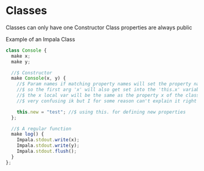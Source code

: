 # Classes

Classes can only have one Constructor
Class properties are always public

Example of an Impala Class

```js
class Console {
  make x;
  make y;

  //$ Constructor
  make Console(x, y) {
    //$ Param names if matching property names will set the property name with that value passed
    //$ so the first arg 'x' will also get set into the 'this.x' variable or the property
    //$ the x local var will be the same as the property x of the class
    //$ very confusing ik but I for some reason can't explain it right

    this.new = "test"; //$ using this. for defining new properties
  };

  //$ A regular function
  make log() {
    Impala.stdout.write(x);
    Impala.stdout.write(y);
    Impala.stdout.flush();
  }
};
```